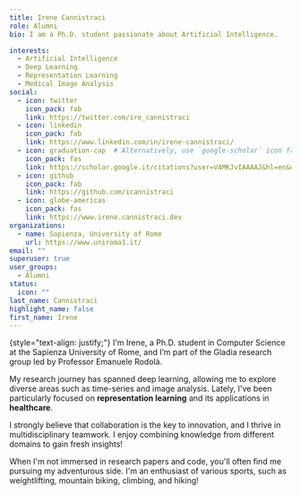 ```yaml
---
title: Irene Cannistraci
role: Alumni
bio: I am a Ph.D. student passionate about Artificial Intelligence.

interests:
  - Artificial Intelligence
  - Deep Learning
  - Representation Learning
  - Medical Image Analysis
social:
  - icon: twitter
    icon_pack: fab
    link: https://twitter.com/ire_cannistraci
  - icon: linkedin
    icon_pack: fab
    link: https://www.linkedin.com/in/irene-cannistraci/
  - icon: graduation-cap  # Alternatively, use `google-scholar` icon from `ai` icon pack
    icon_pack: fas
    link: https://scholar.google.it/citations?user=VAMKJvIAAAAJ&hl=en&oi=ao
  - icon: github
    icon_pack: fab
    link: https://github.com/icannistraci
  - icon: globe-americas
    icon_pack: fas
    link: https://www.irene.cannistraci.dev
organizations:
  - name: Sapienza, University of Rome
    url: https://www.uniroma1.it/
email: ""
superuser: true
user_groups:
  - Alumni
status:
  icon: ""
last_name: Cannistraci
highlight_name: false
first_name: Irene
---
```



{style="text-align: justify;"}
I'm Irene, a Ph.D. student in Computer Science at the Sapienza University of Rome, and I’m part of the Gladia research group led by Professor Emanuele Rodolà.

My research journey has spanned deep learning, allowing me to explore diverse areas such as time-series and image analysis. Lately, I've been particularly focused on **representation learning** and its applications in **healthcare**.

I strongly believe that collaboration is the key to innovation, and I thrive in multidisciplinary teamwork. I enjoy combining knowledge from different domains to gain fresh insights!

When I'm not immersed in research papers and code, you'll often find me pursuing my adventurous side. I'm an enthusiast of various sports, such as weightlifting, mountain biking, climbing, and hiking!
